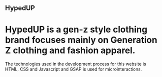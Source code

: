 ## HypedUP
# HypedUP is a gen-z style clothing brand focuses mainly on Generation Z clothing and fashion apparel.
The technologies used in the development process for this website is HTML, CSS and Javascript and GSAP is used for microinteractions.
